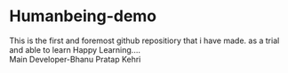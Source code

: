 # Humanbeing-demo
This is the first and foremost github repositiory that i have made. as a trial and able to learn
Happy Learning....
<br>
Main Developer-Bhanu Pratap Kehri
